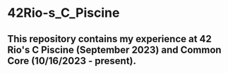# 42Rio-s_C_Piscine
## This repository contains my experience at 42 Rio's C Piscine (September 2023) and Common Core (10/16/2023 - present).
